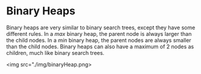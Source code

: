 # Binary Heaps

Binary heaps are very similar to binary search trees, except they have some different rules. In a *max* binary heap, the parent node is always larger than the child nodes. In a *min* binary heap, the parent nodes are always smaller than the child nodes. Binary heaps can also have a maximum of 2 nodes as children, much like binary search trees.

<img src="./img/binaryHeap.png>